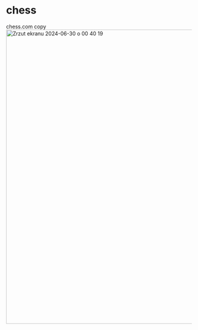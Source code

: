 # chess
chess.com copy
<img width="800" alt="Zrzut ekranu 2024-06-30 o 00 40 19" src="https://github.com/kamilGie/chess-com-copy/assets/104592814/b04aa26d-e735-4481-9640-6f9bd2841dd4">
